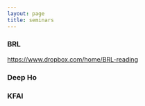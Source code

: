 ```yaml
---
layout: page
title: seminars
---
```


### BRL

https://www.dropbox.com/home/BRL-reading

### Deep Ho


### KFAI

